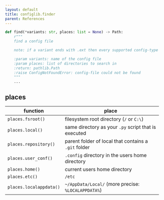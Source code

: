 ```yaml
---
layout: default
title: configlib.finder
parent: References
---
```


```python
def find(*variants: str, places: list = None) -> Path:
    r"""
    find a config file

    note: if a variant ends with .ext then every supported config-type is searched for

    :param variants: name of the config file
    :param places: list of directories to search in
    :return: pathlib.Path
    :raise ConfigNotFoundError: config-file could not be found
    """
    ...
```

## places

| function                | place                                                |
|-------------------------|------------------------------------------------------|
| `places.fsroot()`       | filesystem root directory (`/` or `C:\`)             |
| `places.local()`        | same directory as your `.py` script that is executed |
| `places.repository()`   | parent folder of local that contains a `.git` folder |
| `places.user_conf()`    | `.config` directory in the users home directory      |
| `places.home()`         | current users home directory                         |
| `places.etc()`          | `/etc`                                               |
| `places.localappdata()` | `~/AppData/Local/` (more precise: `%LOCALAPPDATA%`)  |
